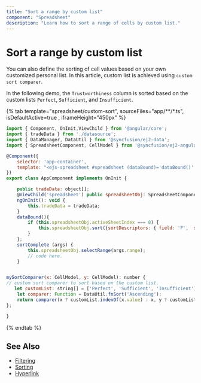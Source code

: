 ```yaml
---
title: "Sort a range by custom list"
component: "Spreadsheet"
description: "Learn how to sort a range of cells by custom list."
---
```


# Sort a range by custom list

You can also define the sorting of cell values based on your own customized personal list. In this article, custom list is achieved using `custom sort comparer`.

In the following demo, the `Trustworthiness` column is sorted based on the custom lists `Perfect`, `Sufficient`, and `Insufficient`.

{% tab template="spreadsheet/custom-sort", sourceFiles="app/**/*.ts", isDefaultActive=true , iframeHeight="450px" %}

```javascript
import { Component, OnInit,ViewChild } from '@angular/core';
import { tradeData } from './datasource';
import { DataManager, DataUtil } from '@syncfusion/ej2-data';
import { SpreadsheetComponent, CellModel } from '@syncfusion/ej2-angular-spreadsheet';

@Component({
    selector: 'app-container',
    template: "<ejs-spreadsheet #spreadsheet (dataBound)='dataBound()' (sortComplete)='sortComplete($event)'> <e-sheets> <e-sheet> <e-ranges> <e-range [dataSource]='tradeData'></e-range></e-ranges><e-columns><e-column [width]=100></e-column><e-column [width]=120></e-column><e-column [width]=96></e-column></e-columns></e-sheet></e-sheets></ejs-spreadsheet>"
})
export class AppComponent implements OnInit {

    public tradeData: object[];
    @ViewChild('spreadsheet') public spreadsheetObj: SpreadsheetComponent;
    ngOnInit(): void {
        this.tradeData = tradeData;
    }
    dataBound(){
        if (this.spreadsheetObj.activeSheetIndex === 0) {
            this.spreadsheetObj.sort({sortDescriptors: { field: 'F',  sortComparer: this.mySortComparer }, containsHeader: true}, 'A1:H20');
        }
    };
    sortComplete (args) {
        this.spreadsheetObj.selectRange(args.range);
        // code here.
    }


mySortComparer(x: CellModel, y: CellModel): number {
// custom sort comparer to sort based on the custom list.
   let customList: string[] = ['Perfect', 'Sufficient', 'Insufficient'];
    let comparer: Function = DataUtil.fnSort('Ascending');
    return comparer(x ? customList.indexOf(x.value) : x, y ? customList.indexOf(y.value) : y);
};

}

```

{% endtab %}

## See Also

* [Filtering](./filter)
* [Sorting](./sort)
* [Hyperlink](./link)
